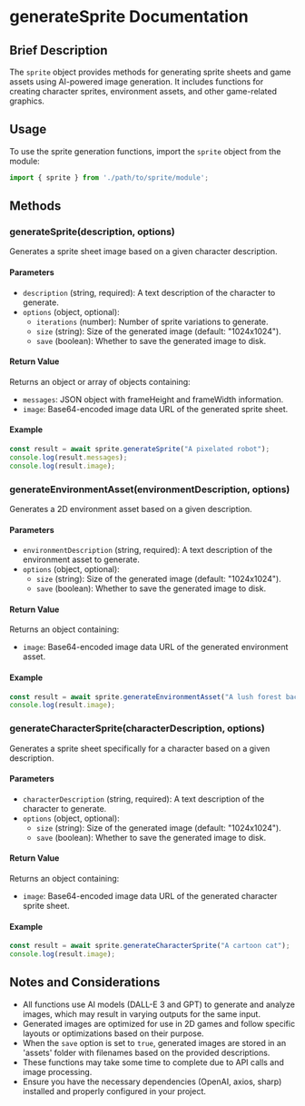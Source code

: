 # generateSprite Documentation

## Brief Description

The `sprite` object provides methods for generating sprite sheets and game assets using AI-powered image generation. It includes functions for creating character sprites, environment assets, and other game-related graphics.

## Usage

To use the sprite generation functions, import the `sprite` object from the module:

```javascript
import { sprite } from './path/to/sprite/module';
```

## Methods

### generateSprite(description, options)

Generates a sprite sheet image based on a given character description.

#### Parameters
- `description` (string, required): A text description of the character to generate.
- `options` (object, optional):
  - `iterations` (number): Number of sprite variations to generate.
  - `size` (string): Size of the generated image (default: "1024x1024").
  - `save` (boolean): Whether to save the generated image to disk.

#### Return Value
Returns an object or array of objects containing:
- `messages`: JSON object with frameHeight and frameWidth information.
- `image`: Base64-encoded image data URL of the generated sprite sheet.

#### Example

```javascript
const result = await sprite.generateSprite("A pixelated robot");
console.log(result.messages);
console.log(result.image);
```

### generateEnvironmentAsset(environmentDescription, options)

Generates a 2D environment asset based on a given description.

#### Parameters
- `environmentDescription` (string, required): A text description of the environment asset to generate.
- `options` (object, optional):
  - `size` (string): Size of the generated image (default: "1024x1024").
  - `save` (boolean): Whether to save the generated image to disk.

#### Return Value
Returns an object containing:
- `image`: Base64-encoded image data URL of the generated environment asset.

#### Example

```javascript
const result = await sprite.generateEnvironmentAsset("A lush forest background");
console.log(result.image);
```

### generateCharacterSprite(characterDescription, options)

Generates a sprite sheet specifically for a character based on a given description.

#### Parameters
- `characterDescription` (string, required): A text description of the character to generate.
- `options` (object, optional):
  - `size` (string): Size of the generated image (default: "1024x1024").
  - `save` (boolean): Whether to save the generated image to disk.

#### Return Value
Returns an object containing:
- `image`: Base64-encoded image data URL of the generated character sprite sheet.

#### Example

```javascript
const result = await sprite.generateCharacterSprite("A cartoon cat");
console.log(result.image);
```

## Notes and Considerations

- All functions use AI models (DALL-E 3 and GPT) to generate and analyze images, which may result in varying outputs for the same input.
- Generated images are optimized for use in 2D games and follow specific layouts or optimizations based on their purpose.
- When the `save` option is set to `true`, generated images are stored in an 'assets' folder with filenames based on the provided descriptions.
- These functions may take some time to complete due to API calls and image processing.
- Ensure you have the necessary dependencies (OpenAI, axios, sharp) installed and properly configured in your project.